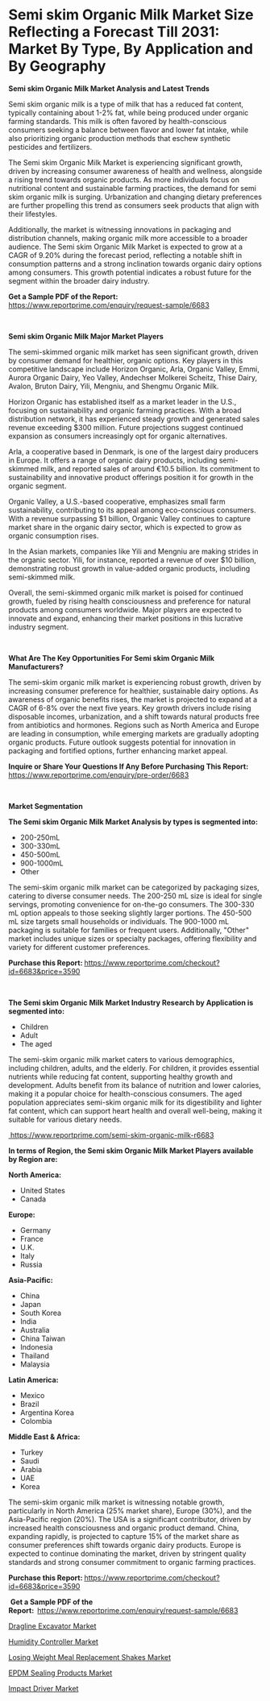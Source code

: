 <p><h1>Semi skim Organic Milk Market Size Reflecting a Forecast Till 2031: Market By Type, By Application and By Geography</h1></p><p><strong>Semi skim Organic Milk Market Analysis and Latest Trends</strong></p>
<p><p>Semi skim organic milk is a type of milk that has a reduced fat content, typically containing about 1-2% fat, while being produced under organic farming standards. This milk is often favored by health-conscious consumers seeking a balance between flavor and lower fat intake, while also prioritizing organic production methods that eschew synthetic pesticides and fertilizers. </p><p>The Semi skim Organic Milk Market is experiencing significant growth, driven by increasing consumer awareness of health and wellness, alongside a rising trend towards organic products. As more individuals focus on nutritional content and sustainable farming practices, the demand for semi skim organic milk is surging. Urbanization and changing dietary preferences are further propelling this trend as consumers seek products that align with their lifestyles. </p><p>Additionally, the market is witnessing innovations in packaging and distribution channels, making organic milk more accessible to a broader audience. The Semi skim Organic Milk Market is expected to grow at a CAGR of 9.20% during the forecast period, reflecting a notable shift in consumption patterns and a strong inclination towards organic dairy options among consumers. This growth potential indicates a robust future for the segment within the broader dairy industry.</p></p>
<p><strong>Get a Sample PDF of the Report:&nbsp;</strong> <a href="https://www.reportprime.com/enquiry/request-sample/6683">https://www.reportprime.com/enquiry/request-sample/6683</a></p>
<p>&nbsp;</p>
<p><strong>Semi skim Organic Milk Major Market Players</strong></p>
<p><p>The semi-skimmed organic milk market has seen significant growth, driven by consumer demand for healthier, organic options. Key players in this competitive landscape include Horizon Organic, Arla, Organic Valley, Emmi, Aurora Organic Dairy, Yeo Valley, Andechser Molkerei Scheitz, Thise Dairy, Avalon, Bruton Dairy, Yili, Mengniu, and Shengmu Organic Milk.</p><p>Horizon Organic has established itself as a market leader in the U.S., focusing on sustainability and organic farming practices. With a broad distribution network, it has experienced steady growth and generated sales revenue exceeding $300 million. Future projections suggest continued expansion as consumers increasingly opt for organic alternatives.</p><p>Arla, a cooperative based in Denmark, is one of the largest dairy producers in Europe. It offers a range of organic dairy products, including semi-skimmed milk, and reported sales of around €10.5 billion. Its commitment to sustainability and innovative product offerings position it for growth in the organic segment.</p><p>Organic Valley, a U.S.-based cooperative, emphasizes small farm sustainability, contributing to its appeal among eco-conscious consumers. With a revenue surpassing $1 billion, Organic Valley continues to capture market share in the organic dairy sector, which is expected to grow as organic consumption rises.</p><p>In the Asian markets, companies like Yili and Mengniu are making strides in the organic sector. Yili, for instance, reported a revenue of over $10 billion, demonstrating robust growth in value-added organic products, including semi-skimmed milk.</p><p>Overall, the semi-skimmed organic milk market is poised for continued growth, fueled by rising health consciousness and preference for natural products among consumers worldwide. Major players are expected to innovate and expand, enhancing their market positions in this lucrative industry segment.</p></p>
<p>&nbsp;</p>
<p><strong>What Are The Key Opportunities For Semi skim Organic Milk Manufacturers?</strong></p>
<p><p>The semi-skim organic milk market is experiencing robust growth, driven by increasing consumer preference for healthier, sustainable dairy options. As awareness of organic benefits rises, the market is projected to expand at a CAGR of 6-8% over the next five years. Key growth drivers include rising disposable incomes, urbanization, and a shift towards natural products free from antibiotics and hormones. Regions such as North America and Europe are leading in consumption, while emerging markets are gradually adopting organic products. Future outlook suggests potential for innovation in packaging and fortified options, further enhancing market appeal.</p></p>
<p><strong>Inquire or Share Your Questions If Any Before Purchasing This Report:</strong> <a href="https://www.reportprime.com/enquiry/pre-order/6683">https://www.reportprime.com/enquiry/pre-order/6683</a></p>
<p>&nbsp;</p>
<p><strong>Market Segmentation</strong></p>
<p><strong>The Semi skim Organic Milk Market Analysis by types is segmented into:</strong></p>
<p><ul><li>200-250mL</li><li>300-330mL</li><li>450-500mL</li><li>900-1000mL</li><li>Other</li></ul></p>
<p><p>The semi-skim organic milk market can be categorized by packaging sizes, catering to diverse consumer needs. The 200-250 mL size is ideal for single servings, promoting convenience for on-the-go consumers. The 300-330 mL option appeals to those seeking slightly larger portions. The 450-500 mL size targets small households or individuals. The 900-1000 mL packaging is suitable for families or frequent users. Additionally, "Other" market includes unique sizes or specialty packages, offering flexibility and variety for different customer preferences.</p></p>
<p><strong>Purchase this Report:&nbsp;</strong><a href="https://www.reportprime.com/checkout?id=6683&price=3590">https://www.reportprime.com/checkout?id=6683&price=3590</a></p>
<p>&nbsp;</p>
<p><strong>The Semi skim Organic Milk Market Industry Research by Application is segmented into:</strong></p>
<p><ul><li>Children</li><li>Adult</li><li>The aged</li></ul></p>
<p><p>The semi-skim organic milk market caters to various demographics, including children, adults, and the elderly. For children, it provides essential nutrients while reducing fat content, supporting healthy growth and development. Adults benefit from its balance of nutrition and lower calories, making it a popular choice for health-conscious consumers. The aged population appreciates semi-skim organic milk for its digestibility and lighter fat content, which can support heart health and overall well-being, making it suitable for various dietary needs.</p></p>
<p><a href="https://www.reportprime.com/semi-skim-organic-milk-r6683">&nbsp;https://www.reportprime.com/semi-skim-organic-milk-r6683</a></p>
<p><strong>In terms of Region, the Semi skim Organic Milk Market Players available by Region are:</strong></p>
<p>
    <p> <strong> North America: </strong>
        <ul>
            <li>United States</li>
            <li>Canada</li>
        </ul>
        </p> 
    <p> <strong> Europe: </strong>
        <ul>
            <li>Germany</li>
            <li>France</li>
            <li>U.K.</li>
            <li>Italy</li>
            <li>Russia</li>
        </ul>
        </p> 
    <p> <strong> Asia-Pacific: </strong>
        <ul>
            <li>China</li>
            <li>Japan</li>
            <li>South Korea</li>
            <li>India</li>
            <li>Australia</li>
            <li>China Taiwan</li>
            <li>Indonesia</li>
            <li>Thailand</li>
            <li>Malaysia</li>
        </ul>
        </p> 
    <p> <strong> Latin America: </strong>
        <ul>
            <li>Mexico</li>
            <li>Brazil</li>
            <li>Argentina Korea</li>
            <li>Colombia</li>
        </ul>
        </p> 
    <p> <strong> Middle East & Africa: </strong>
        <ul>
            <li>Turkey</li>
            <li>Saudi</li>
            <li>Arabia</li>
            <li>UAE</li>
            <li>Korea</li>
        </ul>
    </p>
    </p>
<p><p>The semi-skim organic milk market is witnessing notable growth, particularly in North America (25% market share), Europe (30%), and the Asia-Pacific region (20%). The USA is a significant contributor, driven by increased health consciousness and organic product demand. China, expanding rapidly, is projected to capture 15% of the market share as consumer preferences shift towards organic dairy products. Europe is expected to continue dominating the market, driven by stringent quality standards and strong consumer commitment to organic farming practices.</p></p>
<p><strong>Purchase this Report: </strong><a href="https://www.reportprime.com/checkout?id=6683&price=3590">https://www.reportprime.com/checkout?id=6683&price=3590</a></p>
<p>&nbsp;<strong>Get a Sample PDF of the Report:&nbsp;&nbsp;</strong><a href="https://www.reportprime.com/enquiry/request-sample/6683">https://www.reportprime.com/enquiry/request-sample/6683</a></p>
<p><strong></strong></p>
<p><p><a href="https://medium.com/@bartlakin73/how-the-dragline-excavator-market-will-be-evolved-3e9ce5fa99f1">Dragline Excavator Market</a></p><p><a href="https://www.linkedin.com/pulse/in-depth-analysis-global-humidity-controller-market-scope-its-0ogwf?trackingId=uXPe1C%2BRSy%2BedNjtP%2B%2FnLQ%3D%3D">Humidity Controller Market</a></p><p><a href="https://github.com/BellAuer/Market-Research-Report-List-1/blob/main/losing-weight-meal-replacement-shakes-market.md">Losing Weight Meal Replacement Shakes Market</a></p><p><a href="https://issuu.com/reportprime-2/docs/epdm-sealing-products-market-size-2_4b830214e0111b">EPDM Sealing Products Market</a></p><p><a href="https://medium.com/@cathymaggio15/future-insights-into-the-impact-driver-market-trends-and-regional-analysis-for-the-year-0bbd67841d5e">Impact Driver Market</a></p></p>